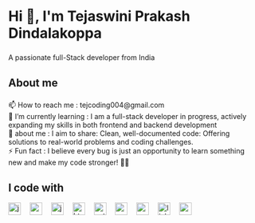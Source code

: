 <h1 align="left">Hi 👋, I'm  Tejaswini Prakash Dindalakoppa</h1>

###

<p align="left">A passionate full-Stack developer from India</p>

###

<h2 align="left">About me</h2>

###

<p align="left">📫 How to reach me : tejcoding004@gmail.com<br>🌱 I’m currently learning : I am a full-stack developer in progress, actively expanding my skills in both frontend and backend development<br>💬 about me : I aim to share:  Clean, well-documented code: Offering solutions to real-world problems and coding challenges.<br>⚡ Fun fact : I believe every bug is just an opportunity to learn something new and make my code stronger! 🐞💪</p>

###

<h2 align="left">I code with</h2>

<div align="left">
  <img src="https://cdn.jsdelivr.net/gh/devicons/devicon/icons/javascript/javascript-original.svg" height="25" alt="javascript logo" />
  <img width="10" />
  <img src="https://cdn.jsdelivr.net/gh/devicons/devicon/icons/react/react-original.svg" height="25" alt="react logo" />
  <img width="10" />
  <img src="https://cdn.jsdelivr.net/gh/devicons/devicon/icons/java/java-original.svg" height="25" alt="java logo" />
  <img width="10" />
  <img src="https://cdn.jsdelivr.net/gh/devicons/devicon/icons/html5/html5-original.svg" height="25" alt="html5 logo" />
  <img width="10" />
  <img src="https://cdn.jsdelivr.net/gh/devicons/devicon/icons/python/python-original.svg" height="25" alt="python logo" />
  <img width="10" />
  <img src="https://cdn.jsdelivr.net/gh/devicons/devicon/icons/c/c-original.svg" height="25" alt="c logo" />
  <img width="10" />
  <img src="https://cdn.jsdelivr.net/gh/devicons/devicon/icons/google/google-original.svg" height="25" alt="google logo" />
  <img width="10" />
  <img src="https://cdn.jsdelivr.net/gh/devicons/devicon/icons/linkedin/linkedin-original.svg" height="25" alt="linkedin logo" />
  <img width="10" />
  <img src="https://cdn.jsdelivr.net/gh/devicons/devicon/icons/amazonwebservices/amazonwebservices-line-wordmark.svg" height="25" alt="aws logo" />
</div>

###
